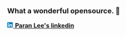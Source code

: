 ### What a wonderful opensource. 🤗

<a href="https://www.linkedin.com/in/paran-lee-055159216/"><img width=14 src="357098.png" alt="Paran Lee's linkedin"> <b>Paran Lee's linkedin</b></a>

<!--
**paranlee/paranlee** is a ✨ _special_ ✨ repository because its `README.md` (this file) appears on your GitHub profile.

Here are some ideas to get you started:

- 🔭 I’m currently working on ...
- 🌱 I’m currently learning ...
- 👯 I’m looking to collaborate on ...
- 🤔 I’m looking for help with ...
- 💬 Ask me about ...
- 📫 How to reach me: ...
- 😄 Pronouns: ...
- ⚡ Fun fact: ...
-->
